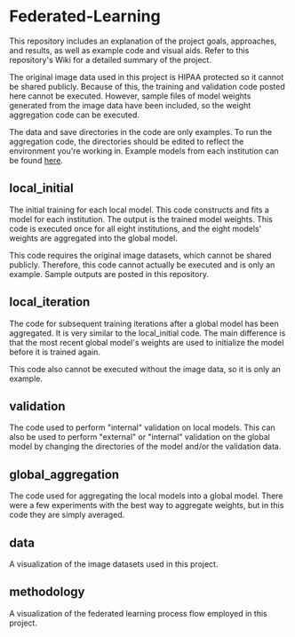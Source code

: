 # Federated-Learning
This repository includes an explanation of the project goals, approaches, and results, as well as  example code and visual aids. Refer to this repository's Wiki for a detailed summary of the project.  

The original image data used in this project is HIPAA protected so it cannot be shared publicly. Because of this, the training and validation code posted here cannot be executed.  However, sample files of model weights generated from the image data have been included, so the weight aggregation code can be executed.

The data and save directories in the code are only examples. To run the aggregation code, the directories should be edited to reflect the environment you're working in. Example models from each institution can be found [here](https://depauledu-my.sharepoint.com/:f:/g/personal/igriza_depaul_edu/EkzhqsNEhJJPrDqDd9YUWWABzat6rNxDfVcZePrXVHMxgg?e=U8G1fh). 

## local_initial
The initial training for each local model. This code constructs and fits a model for each institution. The output is the trained model weights. This code is executed once for all eight institutions, and the eight models' weights are aggregated into the global model.

This code requires the original image datasets, which cannot be shared publicly. Therefore, this code cannot actually be executed and is only an example. Sample outputs are posted in this repository.

## local_iteration
The code for subsequent training iterations after a global model has been aggregated. It is very similar to the local_initial code. The main difference is that the most recent global model's weights are used to initialize the model before it is trained again.

This code also cannot be executed without the image data, so it is only an example.

## validation
The code used to perform "internal" validation on local models. This can also be used to perform "external" or "internal" validation on the global model by changing the directories of the model and/or the validation data. 

## global_aggregation
The code used for aggregating the local models into a global model. There were a few experiments with the best way to aggregate weights, but in this code they are simply averaged.

## data
A visualization of the image datasets used in this project.

## methodology
A visualization of the federated learning process flow employed in this project.
